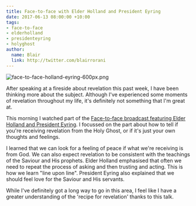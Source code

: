 ```yaml
---
title: Face-to-face with Elder Holland and President Eyring
date: 2017-06-13 08:00:00 +10:00
tags:
- face-to-face
- elderholland
- presidenteyring
- holyghost
author:
  name: Blair
  link: http://twitter.com/blairrorani
---
```


![face-to-face-holland-eyring-600px.png](/uploads/face-to-face-holland-eyring-600px.png)

After speaking at a fireside about revelation this past week, I have been thinking more about the subject. Although I've experienced some moments of revelation throughout my life, it's definitely not something that I'm great at.

This morning I watched part of the [Face-to-face broadcast featuring Elder Holland and President Eyring](https://www.lds.org/broadcasts/face-to-face/eyring-holland?lang=eng). I focussed on the part about how to tell if you're receiving revelation from the Holy Ghost, or if it's just your own thoughts and feelings.

I learned that we can look for a feeling of peace if what we're receiving is from God. We can also expect revelation to be consistent with the teachings of the Saviour and His prophets. Elder Holland emphasised that often we need to repeat the process of asking and then trusting and acting. This is how we learn "line upon line". President Eyring also explained that we should feel love for the Saviour and His servants.

While I've definitely got a long way to go in this area, I feel like I have a greater understanding of the 'recipe for revelation' thanks to this talk.